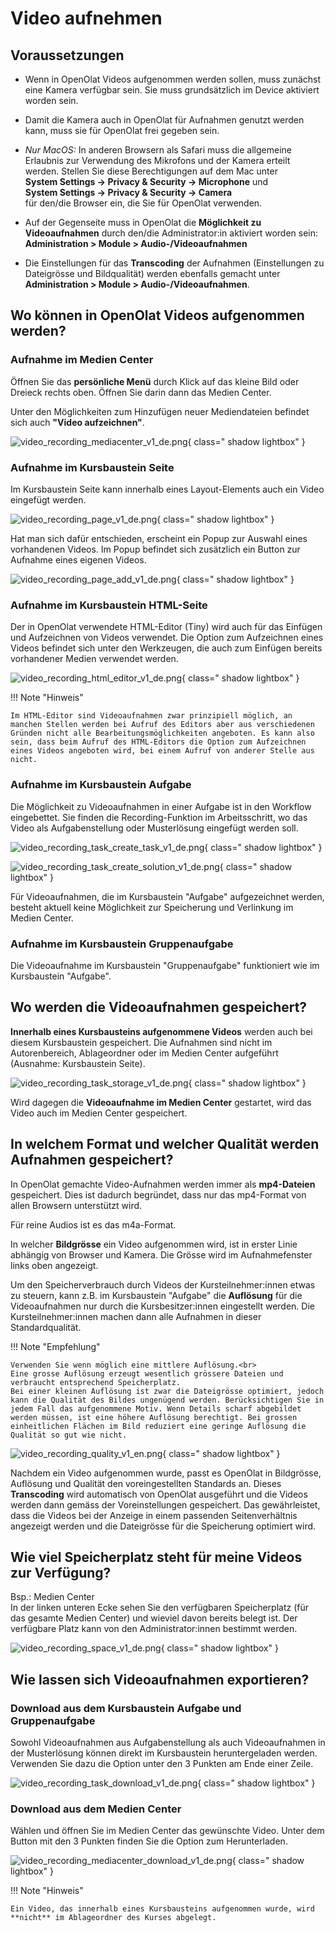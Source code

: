# Video aufnehmen

## Voraussetzungen

* Wenn in OpenOlat Videos aufgenommen werden sollen, muss zunächst eine Kamera verfügbar sein. Sie muss grundsätzlich im Device aktiviert worden sein.

* Damit die Kamera auch in OpenOlat für Aufnahmen genutzt werden kann, muss sie für OpenOlat frei gegeben sein. 

* *Nur MacOS:* In anderen Browsern als Safari muss die allgemeine Erlaubnis zur Verwendung des Mikrofons 
  und der Kamera erteilt werden. Stellen Sie diese Berechtigungen auf dem Mac unter<br> 
  **System Settings -> Privacy & Security -> Microphone** und<br> 
  **System Settings -> Privacy & Security -> Camera**<br>
  für den/die Browser ein, die Sie für OpenOlat verwenden.

* Auf der Gegenseite muss in OpenOlat die **Möglichkeit zu Videoaufnahmen** durch den/die Administrator:in aktiviert worden sein:<br>
**Administration > Module > Audio-/Videoaufnahmen**

* Die Einstellungen für das **Transcoding** der Aufnahmen (Einstellungen zu Dateigrösse und Bildqualität) werden ebenfalls gemacht unter<br>
**Administration > Module > Audio-/Videoaufnahmen**.


## Wo können in OpenOlat Videos aufgenommen werden?

### Aufnahme im Medien Center
 
Öffnen Sie das **persönliche Menü** durch Klick auf das kleine Bild oder Dreieck rechts oben.
Öffnen Sie darin dann das Medien Center.

Unter den Möglichkeiten zum Hinzufügen neuer Mediendateien befindet sich auch **"Video aufzeichnen"**.

![video_recording_mediacenter_v1_de.png](assets/video_recording_mediacenter_v1_de.png){ class=" shadow lightbox" }


### Aufnahme im Kursbaustein Seite

Im Kursbaustein Seite kann innerhalb eines Layout-Elements auch ein Video eingefügt werden. 

![video_recording_page_v1_de.png](assets/video_recording_page_v1_de.png){ class=" shadow lightbox" }

Hat man sich dafür entschieden, erscheint ein Popup zur Auswahl eines vorhandenen Videos. Im Popup befindet sich zusätzlich ein Button zur Aufnahme eines eigenen Videos.

![video_recording_page_add_v1_de.png](assets/video_recording_page_add_v1_de.png){ class=" shadow lightbox" }


### Aufnahme im Kursbaustein HTML-Seite

Der in OpenOlat verwendete HTML-Editor (Tiny) wird auch für das Einfügen und Aufzeichnen von Videos verwendet. Die Option zum Aufzeichnen eines Videos befindet sich unter den Werkzeugen, die auch zum Einfügen bereits vorhandener Medien verwendet werden.  

![video_recording_html_editor_v1_de.png](assets/video_recording_html_editor_v1_de.png){ class=" shadow lightbox" }


!!! Note "Hinweis"

    Im HTML-Editor sind Videoaufnahmen zwar prinzipiell möglich, an manchen Stellen werden bei Aufruf des Editors aber aus verschiedenen Gründen nicht alle Bearbeitungsmöglichkeiten angeboten. Es kann also sein, dass beim Aufruf des HTML-Editors die Option zum Aufzeichnen eines Videos angeboten wird, bei einem Aufruf von anderer Stelle aus nicht. 



### Aufnahme im Kursbaustein Aufgabe

Die Möglichkeit zu Videoaufnahmen in einer Aufgabe ist in den Workflow eingebettet. Sie finden die Recording-Funktion im Arbeitsschritt, wo das Video als Aufgabenstellung oder Musterlösung eingefügt werden soll.

![video_recording_task_create_task_v1_de.png](assets/video_recording_task_create_task_v1_de.png){ class=" shadow lightbox" }

![video_recording_task_create_solution_v1_de.png](assets/video_recording_task_create_solution_v1_de.png){ class=" shadow lightbox" }

Für Videoaufnahmen, die im Kursbaustein "Aufgabe" aufgezeichnet werden, besteht aktuell keine Möglichkeit zur Speicherung und Verlinkung im Medien Center.


### Aufnahme im Kursbaustein Gruppenaufgabe

Die Videoaufnahme im Kursbaustein "Gruppenaufgabe" funktioniert wie im Kursbaustein "Aufgabe".



## Wo werden die Videoaufnahmen gespeichert?

**Innerhalb eines Kursbausteins aufgenommene Videos** werden auch bei diesem Kursbaustein gespeichert. 
Die Aufnahmen sind nicht im Autorenbereich, Ablageordner oder im Medien Center aufgeführt (Ausnahme: Kursbaustein Seite).

![video_recording_task_storage_v1_de.png](assets/video_recording_task_storage_v1_de.png){ class=" shadow lightbox" }

Wird dagegen die **Videoaufnahme im Medien Center** gestartet, wird das Video auch im Medien Center gespeichert.


## In welchem Format und welcher Qualität werden Aufnahmen gespeichert?

In OpenOlat gemachte Video-Aufnahmen werden immer als **mp4-Dateien** gespeichert. Dies ist dadurch begründet, dass nur das mp4-Format von allen Browsern unterstützt wird.

Für reine Audios ist es das m4a-Format.

In welcher **Bildgrösse** ein Video aufgenommen wird, ist in erster Linie abhängig von Browser und Kamera. Die Grösse wird im Aufnahmefenster links oben angezeigt.

Um den Speicherverbrauch durch Videos der Kursteilnehmer:innen etwas zu steuern, kann z.B. im Kursbaustein "Aufgabe" die **Auflösung** für die Videoaufnahmen nur durch die Kursbesitzer:innen eingestellt werden. Die Kursteilnehmer:innen machen dann alle Aufnahmen in dieser Standardqualität. 

!!! Note "Empfehlung"

    Verwenden Sie wenn möglich eine mittlere Auflösung.<br>
    Eine grosse Auflösung erzeugt wesentlich grössere Dateien und verbraucht entsprechend Speicherplatz.
    Bei einer kleinen Auflösung ist zwar die Dateigrösse optimiert, jedoch kann die Qualität des Bildes ungenügend werden. Berücksichtigen Sie in jedem Fall das aufgenommene Motiv. Wenn Details scharf abgebildet werden müssen, ist eine höhere Auflösung berechtigt. Bei grossen einheitlichen Flächen im Bild reduziert eine geringe Auflösung die Qualität so gut wie nicht. 


![video_recording_quality_v1_en.png](assets/video_recording_quality_v1_en.png){ class=" shadow lightbox" }

Nachdem ein Video aufgenommen wurde, passt es OpenOlat in Bildgrösse, Auflösung und Qualität den voreingestellten Standards an. Dieses **Transcoding** wird automatisch von OpenOlat ausgeführt und die Videos werden dann gemäss der Voreinstellungen gespeichert. Das gewährleistet, dass die Videos bei der Anzeige in einem passenden Seitenverhältnis angezeigt werden und die Dateigrösse für die Speicherung optimiert wird.


## Wie viel Speicherplatz steht für meine Videos zur Verfügung?

Bsp.: Medien Center<br>
In der linken unteren Ecke sehen Sie den verfügbaren Speicherplatz (für das gesamte Medien Center) und wieviel davon bereits belegt ist. Der verfügbare Platz kann von den Administrator:innen bestimmt werden.

![video_recording_space_v1_de.png](assets/video_recording_space_v1_de.png){ class=" shadow lightbox" }


## Wie lassen sich Videoaufnahmen exportieren?


### Download aus dem Kursbaustein Aufgabe und Gruppenaufgabe

Sowohl Videoaufnahmen aus Aufgabenstellung als auch Videoaufnahmen in der Musterlösung können direkt im Kursbaustein heruntergeladen werden. Verwenden Sie dazu die Option unter den 3 Punkten am Ende einer Zeile. 

![video_recording_task_download_v1_de.png](assets/video_recording_task_download_v1_de.png){ class=" shadow lightbox" }


### Download aus dem Medien Center

Wählen und öffnen Sie im Medien Center das gewünschte Video. Unter dem Button mit den 3 Punkten finden Sie die Option zum Herunterladen. 

![video_recording_mediacenter_download_v1_de.png](assets/video_recording_mediacenter_download_v1_de.png){ class=" shadow lightbox" }

!!! Note "Hinweis"

    Ein Video, das innerhalb eines Kursbausteins aufgenommen wurde, wird **nicht** im Ablageordner des Kurses abgelegt. 
